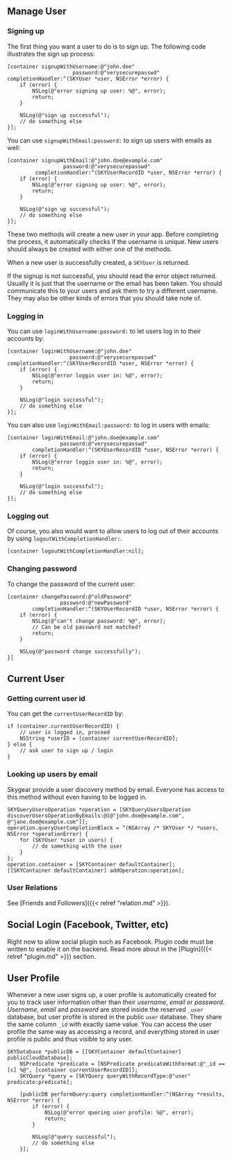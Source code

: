 <a name="manage-user"></a>
## Manage User

### Signing up

The first thing you want a user to do is to sign up. The following code illustrates the sign up process:

```obj-c
[container signupWithUsername:@"john.doe"
                     password:@"verysecurepasswd"
completionHandler:^(SKYUser *user, NSError *error) {
    if (error) {
        NSLog(@"error signing up user: %@", error);
        return;
    }

    NSLog(@"sign up successful");
    // do something else
}];
```

You can use `signupWithEmail:password:` to sign up users with emails as well:

```obj-c
[container signupWithEmail:@"john.doe@example.com"
                  password:@"verysecurepasswd"
         completionHandler:^(SKYUserRecordID *user, NSError *error) {
    if (error) {
        NSLog(@"error signing up user: %@", error);
        return;
    }

    NSLog(@"sign up successful");
    // do something else
}];
```

These two methods will create a new user in your app. Before completing the process, it automatically checks if the username is unique. New users should always be created with either one of the methods.

When a new user is successfully created, a `SKYUser` is returned.

If the signup is not successful, you should read the error object returned. Usually it is just that the username or the email has been taken. You should communicate this to your users and ask them to try a different username. They may also be other kinds of errors that you should take note of.

### Logging in

You can use `loginWithUsername:password:` to let users log in to their accounts by:

```obj-c
[container loginWithUsername:@"john.doe"
                    password:@"verysecurepasswd"
completionHandler:^(SKYUserRecordID *user, NSError *error) {
    if (error) {
        NSLog(@"error loggin user in: %@", error);
        return;
    }

    NSLog(@"login successful");
    // do something else
}];
```

You can also use `loginWithEmail:password:` to log in users with emails:

```obj-c
[container loginWithEmail:@"john.doe@example.com"
                 password:@"verysecurepasswd"
        completionHandler:^(SKYUserRecordID *user, NSError *error) {
    if (error) {
        NSLog(@"error loggin user in: %@", error);
        return;
    }

    NSLog(@"login successful");
    // do something else
}];
```

### Logging out

Of course, you also would want to allow users to log out of their accounts by using `logoutWithCompletionHandler:`.

```obj-c
[container logoutWithCompletionHandler:nil];
```

### Changing password

To change the password of the current user:

```obj-c
[container changePassword:@"oldPassword"
                 password:@"newPassword"
        completionHandler:^(SKYUserRecordID *user, NSError *error) {
    if (error) {
        NSLog(@"can't change password: %@", error);
        // Can be old password not matched?
        return;
    }

    NSLog(@"password change successfully");
}]
```

<a name="current-user"></a>
## Current User

### Getting current user id

You can get the `currentUserRecordID` by:

```obj-c
if (container.currentUserRecordID) {
    // user is logged in, proceed
    NSString *userID = [container currentUserRecordID];
} else {
    // ask user to sign up / login
}
```

### Looking up users by email

Skygear provide a user discovery method by email. Everyone has access to this method without even having to be logged in.

```obj-c
SKYQueryUsersOperation *operation = [SKYQueryUsersOperation discoverUsersOperationByEmails:@[@"john.doe@example.com", @"jane.doe@example.com"]];
operation.queryUserCompletionBlock = ^(NSArray /* SKYUser */ *users, NSError *operationError) {
    for (SKYUser *user in users) {
        // do something with the user
    }
};
operation.container = [SKYContainer defaultContainer];
[[SKYContainer defaultContainer] addOperation:operation];
```

### User Relations

See [Friends and Followers]({{< relref "relation.md" >}}).

<a name="social-login"></a>
## Social Login (Facebook, Twitter, etc)

Right now to allow social plugin such as Facebook. Plugin code must be written to enable it on the backend. Read more about in the [Plugin]({{< relref "plugin.md" >}}) section.

<a name="user-profile"></a>
## User Profile

Whenever a new user signs up, a user profile is automatically created for
you to track user information other than their _username_, _email_ or _password_. _Username_, _email_ and _password_ are stored inside the reserved `_user` database, but user profile is stored in the public `user` database. They share the same column `_id` with exactly same value. You can access the
user profile the same way as accessing a record, and everything stored in
user profile is public and thus visible to any user.

```obj-c
SKYDatabase *publicDB = [[SKYContainer defaultContainer] publicCloudDatabase];
    NSPredicate *predicate = [NSPredicate predicateWithFormat:@"_id ==[c] %@", [container currentUserRecordID]];
    SKYQuery *query = [SKYQuery queryWithRecordType:@"user" predicate:predicate];
    
    [publicDB performQuery:query completionHandler:^(NSArray *results, NSError *error) {
        if (error) {
            NSLog(@"error quering user profile: %@", error);
            return;
        }
        
        NSLog(@"query successful");
        // do something else
    }];
```
